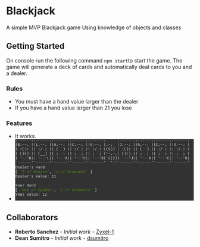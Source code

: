 # Blackjack
A simple MVP Blackjack game
Using knowledge of objects and classes

## Getting Started

On console run the following command `npm start`to start the game. The game will generate a deck of cards and automatically deal cards to you and a dealer.

### Rules

* You must have a hand value larger than the dealer
* If you have a hand value larger than 21 you lose

### Features

* It works.
* ![Gif of game](https://raw.githubusercontent.com/Zyxel-1/Blackjack/master/screencapOfGame.gif)


## Collaborators

* **Roberto Sanchez** - *Initial work* - [Zyxel-1](https://github.com/Zyxel-1)
* **Dean  Sumitro** - *Initial work* - [dsumitro](https://github.com/dsumitro)
